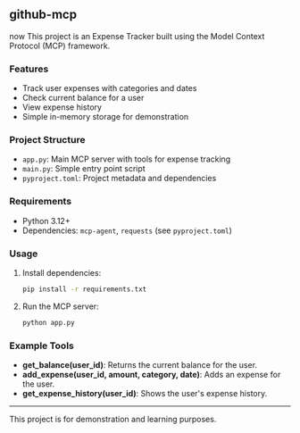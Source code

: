 ## github-mcp
now
This project is an Expense Tracker built using the Model Context Protocol (MCP) framework.

### Features
- Track user expenses with categories and dates
- Check current balance for a user
- View expense history
- Simple in-memory storage for demonstration

### Project Structure
- `app.py`: Main MCP server with tools for expense tracking
- `main.py`: Simple entry point script
- `pyproject.toml`: Project metadata and dependencies

### Requirements
- Python 3.12+
- Dependencies: `mcp-agent`, `requests` (see `pyproject.toml`)

### Usage
1. Install dependencies:
   ```sh
   pip install -r requirements.txt
   ```
2. Run the MCP server:
   ```sh
   python app.py
   ```

### Example Tools
- **get_balance(user_id)**: Returns the current balance for the user.
- **add_expense(user_id, amount, category, date)**: Adds an expense for the user.
- **get_expense_history(user_id)**: Shows the user's expense history.

---
This project is for demonstration and learning purposes.
